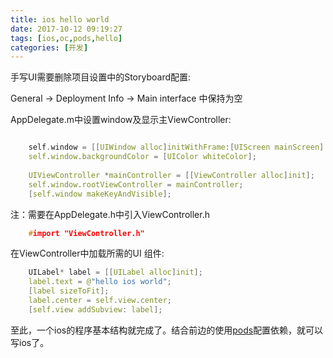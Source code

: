 ```yaml
---
title: ios hello world
date: 2017-10-12 09:19:27
tags: [ios,oc,pods,hello]
categories: [开发]
---
```


手写UI需要删除项目设置中的Storyboard配置:

General -> Deployment Info -> Main interface 中保持为空

AppDelegate.m中设置window及显示主ViewController:

```c

 	self.window = [[UIWindow alloc]initWithFrame:[UIScreen mainScreen].bounds];
    self.window.backgroundColor = [UIColor whiteColor];
    
    UIViewController *mainController = [[ViewController alloc]init];
    self.window.rootViewController = mainController;
    [self.window makeKeyAndVisible];
```

注：需要在AppDelegate.h中引入ViewController.h 

```c
	#import "ViewController.h"
```

在ViewController中加载所需的UI 组件:

```c
 	UILabel* label = [[UILabel alloc]init];
    label.text = @"hello ios world";
    [label sizeToFit];
    label.center = self.view.center;
    [self.view addSubview: label];
```

至此，一个ios的程序基本结构就完成了。结合前边的使用[pods](http://xsec.7ever.cn/2017/09/22/xcode-use-cocoapods/)配置依赖，就可以写ios了。
